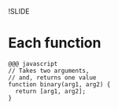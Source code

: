 !SLIDE
# Each function

    @@@ javascript
    // Takes two arguments,
    // and, returns one value
    function binary(arg1, arg2) {
      return [arg1, arg2];
    }
